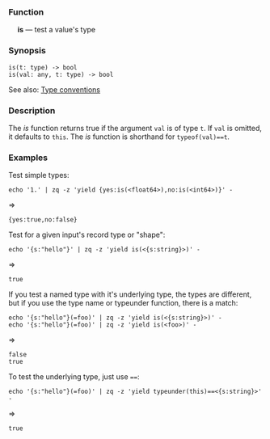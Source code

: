 ### Function

&emsp; **is** &mdash; test a value's type

### Synopsis
```
is(t: type) -> bool
is(val: any, t: type) -> bool
```
See also: [Type conventions](../conventions.md)

### Description

The _is_ function returns true if the argument `val` is of type `t`. If `val`
is omitted, it defaults to `this`.  The _is_ function is shorthand for `typeof(val)==t`.

### Examples

Test simple types:
```mdtest-command
echo '1.' | zq -z 'yield {yes:is(<float64>),no:is(<int64>)}' -
```
=>
```mdtest-output
{yes:true,no:false}
```

Test for a given input's record type or "shape":
```mdtest-command
echo '{s:"hello"}' | zq -z 'yield is(<{s:string}>)' -
```
=>
```mdtest-output
true
```
If you test a named type with it's underlying type, the types are different,
but if you use the type name or typeunder function, there is a match:
```mdtest-command
echo '{s:"hello"}(=foo)' | zq -z 'yield is(<{s:string}>)' -
echo '{s:"hello"}(=foo)' | zq -z 'yield is(<foo>)' -
```
=>
```mdtest-output
false
true
```

To test the underlying type, just use `==`:
```mdtest-command
echo '{s:"hello"}(=foo)' | zq -z 'yield typeunder(this)==<{s:string}>' -
```
=>
```mdtest-output
true
```
